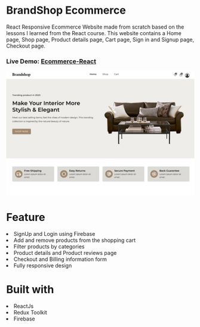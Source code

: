 # BrandShop Ecommerce
React Responsive Ecommerce Website made from scratch based on the lessons I learned from the React course. This website contains a Home page, Shop page, Product details page, Cart page, Sign in and Signup page, Checkout page.

### Live Demo: <a href="https://lily3214.github.io/ecommerce-react/" rel="nofollow">Ecommerce-React</a>

<p dir="auto"><a target="_blank" rel="noopener noreferrer nofollow" href="https://github.com/Lily3214/ecommerce-react/blob/main/src/assets/images/ecommerce.jpg2.JPG"><img src="https://github.com/Lily3214/ecommerce-react/blob/main/src/assets/images/ecommerce.jpg2.JPG" alt="image" style="max-width:100%"></a></p>


# Feature
<li>
SignUp and Login using Firebase
  </li>
  <li>
Add and remove products from the shopping cart
  </li>
  <li>
Filter products by categories
  </li>
  <li>
Product details and Product reviews page
  </li>
  <li>
Checkout and Billing information form
  </li>
  <li>
Fully responsive design
  </li>
  
  
# Built with
  <li>
ReactJs
  </li>
  <li>
Redux Toolkit
  </li>
  <li>
Firebase
  </li>

